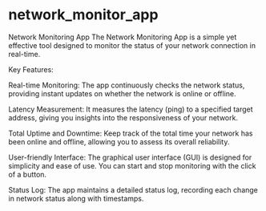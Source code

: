 # network_monitor_app
Network Monitoring App  The Network Monitoring App is a simple yet effective tool designed to monitor the status of your network connection in real-time.

Key Features:

Real-time Monitoring: The app continuously checks the network status, providing instant updates on whether the network is online or offline.

Latency Measurement: It measures the latency (ping) to a specified target address, giving you insights into the responsiveness of your network.

Total Uptime and Downtime: Keep track of the total time your network has been online and offline, allowing you to assess its overall reliability.

User-friendly Interface: The graphical user interface (GUI) is designed for simplicity and ease of use. You can start and stop monitoring with the click of a button.

Status Log: The app maintains a detailed status log, recording each change in network status along with timestamps.
